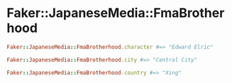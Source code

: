# Faker::JapaneseMedia::FmaBrotherhood

```ruby
Faker::JapaneseMedia::FmaBrotherhood.character #=> "Edward Elric"

Faker::JapaneseMedia::FmaBrotherhood.city #=> "Central City"

Faker::JapaneseMedia::FmaBrotherhood.country #=> "Xing"
```

